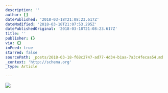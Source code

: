 ```yaml
---
description: ''
author: []
datePublished: '2018-03-18T21:08:23.617Z'
dateModified: '2018-03-18T21:07:53.295Z'
datePublishedOriginal: '2018-03-18T21:08:23.617Z'
title: ''
publisher: {}
via: {}
inFeed: true
starred: false
sourcePath: _posts/2018-03-18-f68c2747-ad77-4d34-b1aa-7a3c4fecaa54.md
_context: 'http://schema.org'
_type: Article

---
```

![](https://the-grid-user-content.s3-us-west-2.amazonaws.com/36bd2e77-6d71-4c71-8945-1729f9af0957.jpg)